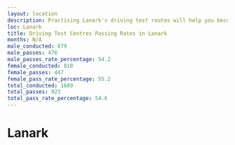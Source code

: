 ```yaml
---
layout: location
description: Practising Lanark's driving test routes will help you become more confident in your gear-changing abilities.
loc: Lanark
title: Driving Test Centres Passing Rates in Lanark
months: N/A
male_conducted: 879
male_passes: 476
male_passes_rate_percentage: 54.2
female_conducted: 810
female_passes: 447
female_pass_rate_percentage: 55.2
total_conducted: 1689
total_passes: 923
total_pass_rate_percentage: 54.6
---
```


# Lanark

